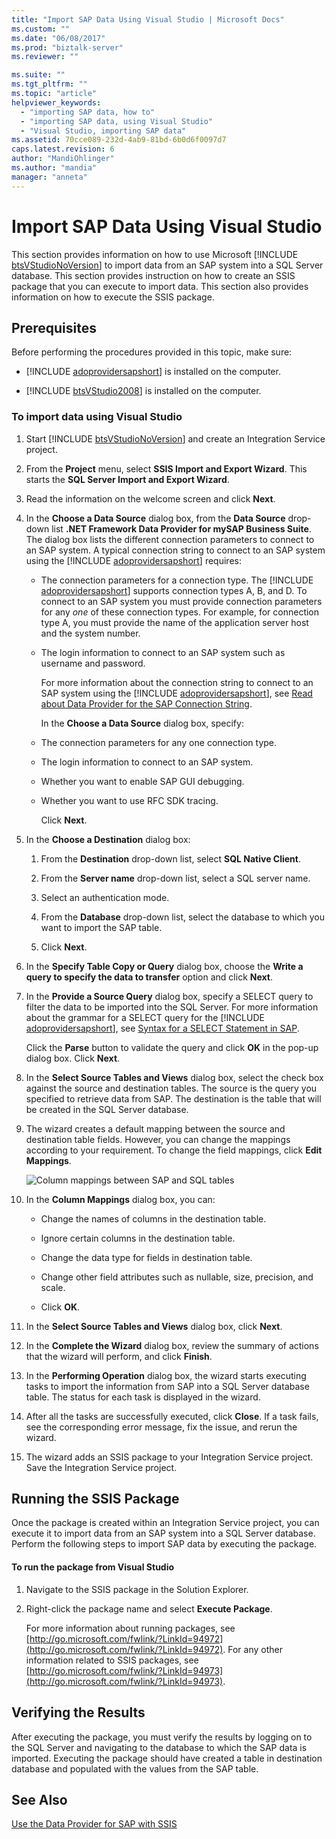 ```yaml
---
title: "Import SAP Data Using Visual Studio | Microsoft Docs"
ms.custom: ""
ms.date: "06/08/2017"
ms.prod: "biztalk-server"
ms.reviewer: ""

ms.suite: ""
ms.tgt_pltfrm: ""
ms.topic: "article"
helpviewer_keywords: 
  - "importing SAP data, how to"
  - "importing SAP data, using Visual Studio"
  - "Visual Studio, importing SAP data"
ms.assetid: 70cce089-232d-4ab9-81bd-6b0d6f0097d7
caps.latest.revision: 6
author: "MandiOhlinger"
ms.author: "mandia"
manager: "anneta"
---
```

# Import SAP Data Using Visual Studio
This section provides information on how to use Microsoft [!INCLUDE [btsVStudioNoVersion](../../includes/btsvstudionoversion-md.md)] to import data from an SAP system into a SQL Server database. This section provides instruction on how to create an SSIS package that you can execute to import data. This section also provides information on how to execute the SSIS package.  
  
## Prerequisites  
 Before performing the procedures provided in this topic, make sure:  
  
- [!INCLUDE [adoprovidersapshort](../../includes/adoprovidersapshort-md.md)] is installed on the computer.  
  
- [!INCLUDE [btsVStudio2008](../../includes/btsvstudio2008-md.md)] is installed on the computer.  
  
### To import data using Visual Studio  
  
1. Start [!INCLUDE [btsVStudioNoVersion](../../includes/btsvstudionoversion-md.md)] and create an Integration Service project.  
  
2. From the **Project** menu, select **SSIS Import and Export Wizard**. This starts the **SQL Server Import and Export Wizard**.  
  
3. Read the information on the welcome screen and click **Next**.  
  
4. In the <strong>Choose a Data Source</strong> dialog box, from the <strong>Data Source</strong> drop-down list <strong>.NET Framework Data Provider for mySAP Business Suite</strong>. The dialog box lists the different connection parameters to connect to an SAP system. A typical connection string to connect to an SAP system using the [!INCLUDE [adoprovidersapshort](../../includes/adoprovidersapshort-md.md)] requires:  
  
   - The connection parameters for a connection type. The [!INCLUDE [adoprovidersapshort](../../includes/adoprovidersapshort-md.md)] supports connection types A, B, and D. To connect to an SAP system you must provide connection parameters for any <em>one</em> of these connection types. For example, for connection type A, you must provide the name of the application server host and the system number.  
  
   - The login information to connect to an SAP system such as username and password.  
  
     For more information about the connection string to connect to an SAP system using the [!INCLUDE [adoprovidersapshort](../../includes/adoprovidersapshort-md.md)], see [Read about Data Provider for the SAP Connection String](../../adapters-and-accelerators/adapter-sap/read-about-data-provider-types-for-the-sap-connection-string.md).  
  
     In the **Choose a Data Source** dialog box, specify:  
  
   - The connection parameters for any one connection type.  
  
   - The login information to connect to an SAP system.  
  
   - Whether you want to enable SAP GUI debugging.  
  
   - Whether you want to use RFC SDK tracing.  
  
     Click **Next**.  
  
5. In the **Choose a Destination** dialog box:  
  
   1.  From the **Destination** drop-down list, select **SQL Native Client**.  
  
   2.  From the **Server name** drop-down list, select a SQL server name.  
  
   3.  Select an authentication mode.  
  
   4.  From the **Database** drop-down list, select the database to which you want to import the SAP table.  
  
   5.  Click **Next**.  
  
6. In the **Specify Table Copy or Query** dialog box, choose the **Write a query to specify the data to transfer** option and click **Next**.  
  
7. In the <strong>Provide a Source Query</strong> dialog box, specify a SELECT query to filter the data to be imported into the SQL Server. For more information about the grammar for a SELECT query for the [!INCLUDE [adoprovidersapshort](../../includes/adoprovidersapshort-md.md)], see [Syntax for a SELECT Statement in SAP](../../adapters-and-accelerators/adapter-sap/syntax-for-a-select-statement-in-sap.md).  
  
    Click the **Parse** button to validate the query and click **OK** in the pop-up dialog box. Click **Next**.  
  
8. In the **Select Source Tables and Views** dialog box, select the check box against the source and destination tables. The source is the query you specified to retrieve data from SAP. The destination is the table that will be created in the SQL Server database.  
  
9. The wizard creates a default mapping between the source and destination table fields. However, you can change the mappings according to your requirement. To change the field mappings, click **Edit Mappings**.  
  
     ![Column mappings between SAP and SQL tables](../../adapters-and-accelerators/adapter-sap/media/73751f74-4cd0-47c6-85ea-de7f507131a0.gif "73751f74-4cd0-47c6-85ea-de7f507131a0")  
  
10. In the **Column Mappings** dialog box, you can:  
  
    -   Change the names of columns in the destination table.  
  
    -   Ignore certain columns in the destination table.  
  
    -   Change the data type for fields in destination table.  
  
    -   Change other field attributes such as nullable, size, precision, and scale.  
  
    -   Click **OK**.  
  
11. In the **Select Source Tables and Views** dialog box, click **Next**.  
  
12. In the **Complete the Wizard** dialog box, review the summary of actions that the wizard will perform, and click **Finish**.  
  
13. In the **Performing Operation** dialog box, the wizard starts executing tasks to import the information from SAP into a SQL Server database table. The status for each task is displayed in the wizard.  
  
14. After all the tasks are successfully executed, click **Close**. If a task fails, see the corresponding error message, fix the issue, and rerun the wizard.  
  
15. The wizard adds an SSIS package to your Integration Service project. Save the Integration Service project.  
  
## Running the SSIS Package  
 Once the package is created within an Integration Service project, you can execute it to import data from an SAP system into a SQL Server database. Perform the following steps to import SAP data by executing the package.  
  
#### To run the package from Visual Studio  
  
1. Navigate to the SSIS package in the Solution Explorer.  
  
2. Right-click the package name and select **Execute Package**.  
  
   For more information about running packages, see [http://go.microsoft.com/fwlink/?LinkId=94972](http://go.microsoft.com/fwlink/?LinkId=94972). For any other information related to SSIS packages, see [http://go.microsoft.com/fwlink/?LinkId=94973](http://go.microsoft.com/fwlink/?LinkId=94973).  
  
## Verifying the Results  
 After executing the package, you must verify the results by logging on to the SQL Server and navigating to the database to which the SAP data is imported. Executing the package should have created a table in destination database and populated with the values from the SAP table.  
  
## See Also  
 [Use the Data Provider for SAP with SSIS](../../adapters-and-accelerators/adapter-sap/use-the-data-provider-for-sap-with-ssis.md)